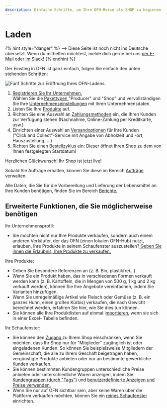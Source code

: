 ```yaml
---
description: Einfache Schritte, um Ihre OFN-Reise als SHOP zu beginnen
---
```


# Laden

{% hint style="danger" %}
<img src="https://firebasestorage.googleapis.com/v0/b/gitbook-28427.appspot.com/o/assets%2F-L9rgk4wEweX_zxXIzmW%2F-LpeYcYHvFT89zDzVlG4%2F-LpeZq2i0oaAbNYfYfu5%2FCapture%20du%202019-09-26%2000-38-19.png?alt=media&#x26;token=aef3eea2-4d60-4d24-99ec-6edbda36b45c" alt="" data-size="line">-->​<img src="https://firebasestorage.googleapis.com/v0/b/gitbook-28427.appspot.com/o/assets%2F-L9rgk4wEweX_zxXIzmW%2F-MdHZQzZkj-9uNA4c3qD%2F-MdIF6yxdsNWC5BK3awW%2FFlagge%20Deutschland.jpg?alt=media&#x26;token=9bbe895b-2aa1-40da-8221-01fb74558b92" alt="" data-size="line"> Diese Seite ist noch nicht ins Deutsche übersetzt. Wenn du mithelfen möchtest, melde dich gerne bei uns [per E-Mail](mailto:konrad@openfoodnetwork.de) oder [im Slack](https://join.slack.com/t/openfoodnetwork/shared\_invite/zt-9sjkjdlu-r02kUMP1zbrTgUhZhYPF\~A)!
{% endhint %}

Der Einstieg in OFN ist ganz einfach, folgen Sie einfach den unten stehenden Schritten:

![Fünf Schritte zur Eröffnung Ihres OFN-Ladens.](../.gitbook/assets/set-up-in-5-steps-draft.png)

1. [Registrieren Sie Ihr Unternehmen.](../basic-features/register-and-create-your-profile.md)\
   Wählen Sie die [Pakettypen ](../basic-features/enterprise-profile/package-types.md)"Producer" und "Shop" und vervollständigen Sie Ihre [Unternehmenseinstellungen](../basic-features/enterprise-profile/enterprise-settings.md) mit Ihren Unternehmensdaten.
2. Listen Sie Ihre [Produkte](../basic-features/products-1/) auf.
3. Richten Sie eine Auswahl an [Zahlungsmethoden](../basic-features/shopfront/payment-methods.md) ein, die Ihren Kunden zur Verfügung stehen (Nachnahme, Online-Zahlung per Kreditkarte, usw.)
4. Einrichten einer Auswahl an [Versandoptionen](../basic-features/shopfront/shipping-methods.md) für Ihre Kunden\
   ("Click and Collect"-Service mit Angabe von Abholzeit und -ort, Hauszustellung, ...)
5. Richten Sie einen [Bestellzyklus](../basic-features/shopfront/order-cycle/) ein: Dieser öffnet Ihren Shop zu dem von Ihnen festgelegten Startdatum!

Herzlichen Glückwunsch! Ihr Shop ist jetzt live!

Sobald Sie Aufträge erhalten, können Sie diese im Bereich [Aufträge](../basic-features/orders/) verwalten.

Alle Daten, die Sie für die Vorbereitung und Lieferung der Lebensmittel an Ihre Kunden benötigen, finden Sie im Bereich [Berichte.](../basic-features/orders/)

## Erweiterte Funktionen, die Sie möglicherweise benötigen

Ihr Unternehmensprofil:

* Sie möchten nicht nur Ihre Produkte verkaufen, sondern auch einem anderen Verkäufer, der das OFN (einen lokalen OFN-Hub) nutzt, erlauben, Ihre Produkte in seinem Schaufenster auszustellen?[ Geben Sie ihnen die Erlaubnis, Ihre Produkte zu verkaufen.](../basic-features/enterprise-profile/enterprise-to-enterprise-permissions-e2es.md)

Ihre Produkte:

* Geben Sie besondere Referenzen an (z. B. Bio, plastikfrei...)
* Wenn Sie ein Produkt haben, das in verschiedenen Formen verkauft werden kann (z. B. Kartoffeln, die in Mengen von 500 g, 1 kg und 2 kg verkauft werden), können Sie Ihre Angebote vereinfachen, indem Sie Varianten hinzufügen.
* Wenn Sie unregelmäßige Artikel wie Fleisch oder Gemüse (z. B. ein ganzes Huhn, einen großen Kürbis) verkaufen, die nach Gewicht berechnet werden, erfahren Sie hier, wie Sie dies tun können.
* Sie können alle Ihre Produktlisten auf einmal i[mportieren](../basic-features/products-1/product-and-inventory-import.md), wenn sie sich in einer Excel- Tabelle befinden.&#x20;

Ihr Schaufenster:

* Sie können den [Zugang ](../basic-features/shopfront/private-shopfront.md)zu Ihrem Shop einschränken, wenn Sie möchten, dass Ihr Shop nur für "Mitglieder" zugänglich ist oder eingeladenen Kunden. So können Sie beispielsweise Mitgliedern der Gemeinschaft, die alle zu Ihrem Geschäft beigetragen haben, vergünstigte Produkte anbieten oder nur an bestimmte gewerbliche Kunden verkaufen.
* Sie können bestimmten Kundengruppen unterschiedliche Preise anbieten oder unterschiedliche Waren anzeigen, indem Sie [Kundengruppen (durch "Tags")](../basic-features/shopfront/customer-management-and-conditional-displays-prices/tags-and-tag-rules.md) und [benutzerdefinierte Anzeigen und Preise verwenden.](../basic-features/shopfront/customer-management-and-conditional-displays-prices/customers.md)
* Wenn Sie nur auf OFN sichtbar sein, aber keine Waren über die Plattform verkaufen möchten, können Sie ein [reines Schaufenster](../basic-features/shopfront/) einrichten.
